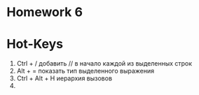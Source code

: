 # Homework 6

# Hot-Keys
1. Ctrl + /  добавить // в начало каждой из выделенных строк
2. Alt + =  показать тип выделенного выражения
3. Ctrl + Alt + H  иерархия вызовов
4. 
